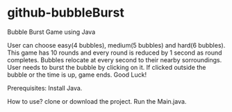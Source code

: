 # github-bubbleBurst
Bubble Burst Game using Java

User can choose easy(4 bubbles), medium(5 bubbles) and hard(6 bubbles).
This game has 10 rounds and every round is reduced by 1 second as round completes.
Bubbles relocate at every second to their nearby sorroundings.
User needs to burst the bubble by clicking on it.
If clicked outside the bubble or the time is up, game ends.
Good Luck!

Prerequisites:
Install Java.

How to use?
clone or download the project.
Run the Main.java.


